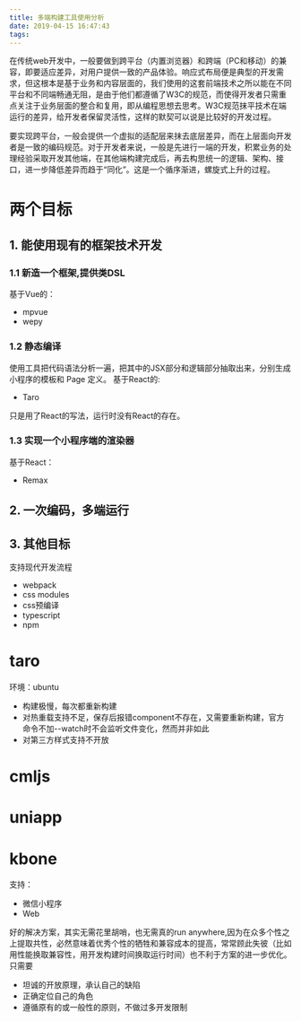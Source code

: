 ```yaml
---
title: 多端构建工具使用分析
date: 2019-04-15 16:47:43
tags:
---
```

在传统web开发中，一般要做到跨平台（内置浏览器）和跨端（PC和移动）的兼容，即要适应差异，对用户提供一致的产品体验。响应式布局便是典型的开发需求，但这根本是基于业务和内容层面的，我们使用的这套前端技术之所以能在不同平台和不同端畅通无阻，是由于他们都遵循了W3C的规范，而使得开发者只需重点关注于业务层面的整合和复用，即从编程思想去思考。W3C规范抹平技术在端运行的差异，给开发者保留灵活性，这样的默契可以说是比较好的开发过程。

要实现跨平台，一般会提供一个虚拟的适配层来抹去底层差异，而在上层面向开发者是一致的编码规范。对于开发者来说，一般是先进行一端的开发，积累业务的处理经验采取开发其他端，在其他端构建完成后，再去构思统一的逻辑、架构、接口，进一步降低差异而趋于“同化”。这是一个循序渐进，螺旋式上升的过程。
# 两个目标
## 1. 能使用现有的框架技术开发
### 1.1 新造一个框架,提供类DSL
基于Vue的：
- mpvue
- wepy

### 1.2 静态编译
使用工具把代码语法分析一遍，把其中的JSX部分和逻辑部分抽取出来，分别生成小程序的模板和 Page 定义。
基于React的:
- Taro

只是用了React的写法，运行时没有React的存在。
### 1.3 实现一个小程序端的渲染器
基于React：
- Remax

## 2. 一次编码，多端运行
## 3. 其他目标
支持现代开发流程
- webpack
- css modules
- css预编译
- typescript
- npm
# taro
环境：ubuntu
- 构建极慢，每次都重新构建
- 对热重载支持不足，保存后报错component不存在，又需要重新构建，官方命令不加--watch时不会监听文件变化，然而并非如此
- 对第三方样式支持不开放

# cmljs
# uniapp
# kbone
支持：
- 微信小程序
- Web

好的解决方案，其实无需花里胡哨，也无需真的run anywhere,因为在众多个性之上提取共性，必然意味着优秀个性的牺牲和兼容成本的提高，常常顾此失彼（比如用性能换取兼容性，用开发构建时间换取运行时间）也不利于方案的进一步优化。只需要
- 坦诚的开放原理，承认自己的缺陷
- 正确定位自己的角色
- 遵循原有的或一般性的原则，不做过多开发限制